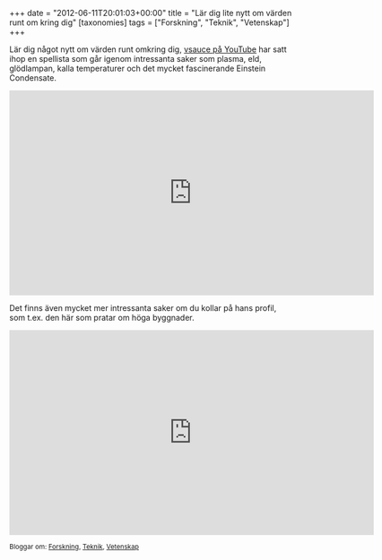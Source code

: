 +++
date = "2012-06-11T20:01:03+00:00"
title = "Lär dig lite nytt om värden runt om kring dig"
[taxonomies]
tags = ["Forskning", "Teknik", "Vetenskap"]
+++

Lär dig något nytt om värden runt omkring dig, [vsauce på YouTube][1] har satt ihop en spellista som går igenom intressanta saker som plasma, eld, glödlampan, kalla temperaturer och det mycket fascinerande Einstein Condensate.

<iframe src="http://www.youtube.com/embed/videoseries?list=PL5B111EE10D69CD6E&amp;hl=en_US" frameborder="0" width="650" height="366"></iframe>

Det finns även mycket mer intressanta saker om du kollar på hans profil, som t.ex. den här som pratar om höga byggnader.

<iframe width="650" height="366" src="http://www.youtube.com/embed/GJ4Qp2xeRds" frameborder="0" allowfullscreen></iframe>

<small> <p class='technorati-tags'>
  Bloggar om: <a class='technorati-link' href='http://bloggar.se/om/Forskning' rel='tag' target='_self'>Forskning</a>, <a class='technorati-link' href='http://bloggar.se/om/Teknik' rel='tag' target='_self'>Teknik</a>, <a class='technorati-link' href='http://bloggar.se/om/Vetenskap' rel='tag' target='_self'>Vetenskap</a>
</p></small>

 [1]: http://www.youtube.com/user/vsauce
